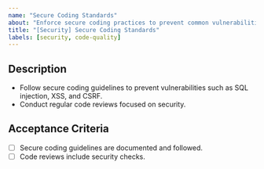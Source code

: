 ```yaml
---
name: "Secure Coding Standards"
about: "Enforce secure coding practices to prevent common vulnerabilities."
title: "[Security] Secure Coding Standards"
labels: [security, code-quality]
---
```


## Description
- Follow secure coding guidelines to prevent vulnerabilities such as SQL injection, XSS, and CSRF.
- Conduct regular code reviews focused on security.

## Acceptance Criteria
- [ ] Secure coding guidelines are documented and followed.
- [ ] Code reviews include security checks.

